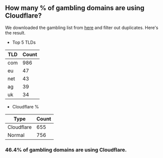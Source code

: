 ## How many % of gambling domains are using Cloudflare?


We downloaded the gambling list from [here](https://raw.githubusercontent.com/Sinfonietta/hostfiles/master/gambling-hosts) and filter out duplicates.
Here's the result.


[//]: # (start replacement)


- Top 5 TLDs

| TLD | Count |
| --- | --- |
| com | 986 |
| eu | 47 |
| net | 43 |
| ag | 39 |
| uk | 34 |


- Cloudflare %

| Type | Count |
| --- | --- |
| Cloudflare | 655 |
| Normal | 756 |


### 46.4% of gambling domains are using Cloudflare.